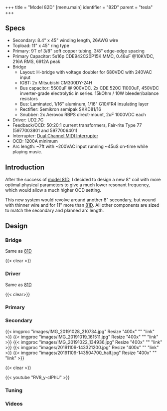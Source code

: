 +++
title = "Model 82D"
[menu.main]
identifier = "82D"
parent = "tesla"
+++

## Specs

* Secondary: 8.4" x 45" winding length, 26AWG wire
* Topload: 11" x 45" ring type
* Primary: 9T of 3/8" soft copper tubing, 3/8" edge-edge spacing
* Primary Capacitor: 5s16p CDE942C20P15K MMC, 0.48uF @10KVDC, 216A RMS, 6912A peak
* Bridge
  * Layout: H-bridge with voltage doubler for 680VDC with 240VAC input
  * IGBT: 2x Mitsubishi CM300DY-24H
  * Bus capacitor: 5500uF @ 900VDC. 2x CDE 520C 11000uF, 450VDC inverter-grade electrolytic in series. 15kOhm / 10W bleeder/balance resistors
  * Bus: Laminated, 1/16" aluminum, 1/16" G10/FR4 insulating layer
  * Rectifier: Semikron semipak SKKD81/16
  * Snubber: 2x Aerovox RBPS direct-mount, 2uF 1000VDC each
* Driver: UD2.7C
* Feedback/OCD: 50:20:1 current transformers, Fair-rite Type 77 (5977003801 and 5977006401)
* Interrupter: [Dual Channel MIDI Interrupter](../interrupter)
* OCD: 1200A minimum
* Arc length: ~7ft with ~200VAC input running ~45uS on-time while playing music.

## Introduction

After the success of [model 81D](../81D), I decided to design a new 8" coil with more optimal physical parameters to give a much lower resonant frequency, which would allow a much higher OCD setting.

This new system would revolve around another 8" secondary, but wound with thinner wire and for 11" more than [81D](../81D). All other components are sized to match the secondary and planned arc length.

## Design

### Bridge

Same as [81D](../81D#bridge)

{{< clear >}}

### Driver

Same as [81D](../81D#driver)

{{< clear>}}

### Primary

### Secondary

{{< imgproc "images/IMG_20191028_210734.jpg" Resize "400x" "" "link" >}}
{{< imgproc "images/IMG_20191019_161511.jpg" Resize "400x" "" "link" >}}
{{< imgproc "images/IMG_20191022_134936.jpg" Resize "400x" "" "link" >}}
{{< imgproc "images/20191109-143321200.jpg" Resize "400x" "" "link" >}}
{{< imgproc "images/20191109-143504700_half.jpg" Resize "400x" "" "link" >}}

{{< clear >}}

{{< youtube "RV8_y-cIPhU" >}}

### Tuning

### Videos
